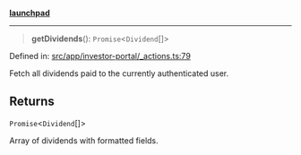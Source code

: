 [**launchpad**](index.md)

***

> **getDividends**(): `Promise`\<`Dividend`[]\>

Defined in: [src/app/investor-portal/\_actions.ts:79](https://github.com/victorbratov/launchpad/blob/d14315d3bd6634bc1c0e4507f8ad0551e9221cbc/src/app/investor-portal/_actions.ts#L79)

Fetch all dividends paid to the currently authenticated user.

## Returns

`Promise`\<`Dividend`[]\>

Array of dividends with formatted fields.
